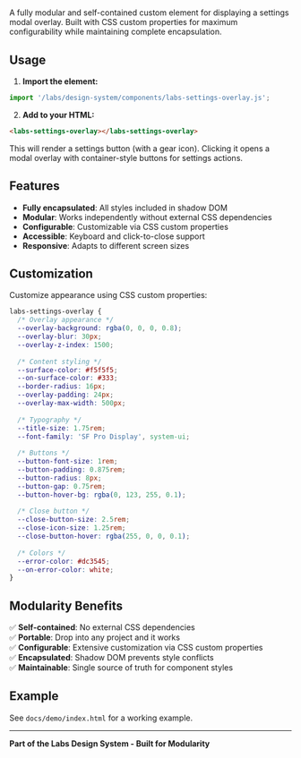 # <labs-settings-overlay>

A fully modular and self-contained custom element for displaying a settings modal overlay. Built with CSS custom properties for maximum configurability while maintaining complete encapsulation.

## Usage

1. **Import the element:**

```js
import '/labs/design-system/components/labs-settings-overlay.js';
```

2. **Add to your HTML:**

```html
<labs-settings-overlay></labs-settings-overlay>
```

This will render a settings button (with a gear icon). Clicking it opens a modal overlay with container-style buttons for settings actions.

## Features
- **Fully encapsulated**: All styles included in shadow DOM
- **Modular**: Works independently without external CSS dependencies
- **Configurable**: Customizable via CSS custom properties
- **Accessible**: Keyboard and click-to-close support
- **Responsive**: Adapts to different screen sizes

## Customization

Customize appearance using CSS custom properties:

```css
labs-settings-overlay {
  /* Overlay appearance */
  --overlay-background: rgba(0, 0, 0, 0.8);
  --overlay-blur: 30px;
  --overlay-z-index: 1500;
  
  /* Content styling */
  --surface-color: #f5f5f5;
  --on-surface-color: #333;
  --border-radius: 16px;
  --overlay-padding: 24px;
  --overlay-max-width: 500px;
  
  /* Typography */
  --title-size: 1.75rem;
  --font-family: 'SF Pro Display', system-ui;
  
  /* Buttons */
  --button-font-size: 1rem;
  --button-padding: 0.875rem;
  --button-radius: 8px;
  --button-gap: 0.75rem;
  --button-hover-bg: rgba(0, 123, 255, 0.1);
  
  /* Close button */
  --close-button-size: 2.5rem;
  --close-icon-size: 1.25rem;
  --close-button-hover: rgba(255, 0, 0, 0.1);
  
  /* Colors */
  --error-color: #dc3545;
  --on-error-color: white;
}
```

## Modularity Benefits

✅ **Self-contained**: No external CSS dependencies  
✅ **Portable**: Drop into any project and it works  
✅ **Configurable**: Extensive customization via CSS custom properties  
✅ **Encapsulated**: Shadow DOM prevents style conflicts  
✅ **Maintainable**: Single source of truth for component styles  

## Example
See `docs/demo/index.html` for a working example.

---

**Part of the Labs Design System - Built for Modularity**
